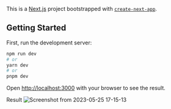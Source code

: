 This is a [Next.js](https://nextjs.org/) project bootstrapped with [`create-next-app`](https://github.com/vercel/next.js/tree/canary/packages/create-next-app).

## Getting Started

First, run the development server:

```bash
npm run dev
# or
yarn dev
# or
pnpm dev
```

Open [http://localhost:3000](http://localhost:3000) with your browser to see the result.

Result
![Screenshot from 2023-05-25 17-15-13](https://github.com/Yeansovanvathana/Spotify_2.0/assets/61142466/63e11abd-e633-46ca-aa44-579d168a9dc6)

